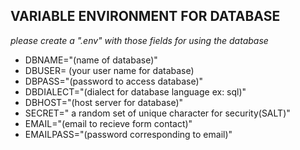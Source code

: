 ## VARIABLE ENVIRONMENT FOR DATABASE

_please create a ".env" with those fields for using the database_

- DBNAME="(name of database)"
- DBUSER= (your user name for database)
- DBPASS="(password to access database)"
- DBDIALECT="(dialect for database language ex: sql)"
- DBHOST="(host server for database)"
- SECRET=" a random set of unique character for security(SALT)"
- EMAIL="(email to recieve form contact)"
- EMAILPASS="(password corresponding to email)"
